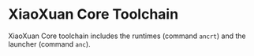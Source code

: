 # XiaoXuan Core Toolchain

XiaoXuan Core toolchain includes the runtimes (command `ancrt`) and the launcher (command `anc`).
